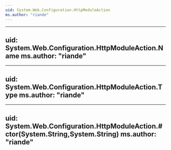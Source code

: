 ```yaml
---
uid: System.Web.Configuration.HttpModuleAction
ms.author: "riande"
---
```


---
uid: System.Web.Configuration.HttpModuleAction.Name
ms.author: "riande"
---

---
uid: System.Web.Configuration.HttpModuleAction.Type
ms.author: "riande"
---

---
uid: System.Web.Configuration.HttpModuleAction.#ctor(System.String,System.String)
ms.author: "riande"
---
